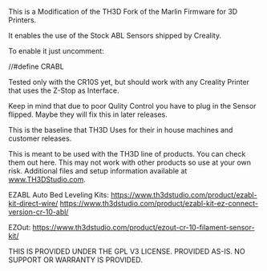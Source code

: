 This is a Modification of the TH3D Fork of the Marlin Firmware for 3D Printers.

It enables the use of the Stock ABL Sensors shipped by Creality.

To enable it just uncomment:

//#define CRABL

Tested only with the CR10S yet, but should work with any Creality Printer that
uses the Z-Stop as Interface.

Keep in mind that due to poor Qulity Control you have to plug in the Sensor flipped.
Maybe they will fix this in later releases.



This is the baseline that TH3D Uses for their in house machines and customer releases.

This is meant to be used with the TH3D line of products. You can check them out here. This may not work with other products so use at your own risk. Additional files and setup information available at www.TH3DStudio.com.

EZABL Auto Bed Leveling Kits:
https://www.th3dstudio.com/product/ezabl-kit-direct-wire/
https://www.th3dstudio.com/product/ezabl-kit-ez-connect-version-cr-10-abl/

EZOut: https://www.th3dstudio.com/product/ezout-cr-10-filament-sensor-kit/

THIS IS PROVIDED UNDER THE GPL V3 LICENSE.
PROVIDED AS-IS. NO SUPPORT OR WARRANTY IS PROVIDED.
